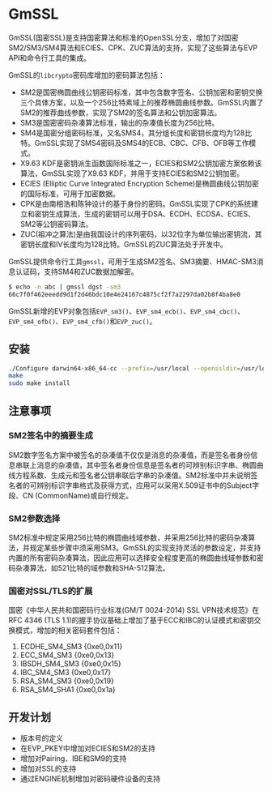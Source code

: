 # GmSSL

GmSSL(国密SSL)是支持国密算法和标准的OpenSSL分支，增加了对国密SM2/SM3/SM4算法和ECIES、CPK、ZUC算法的支持，实现了这些算法与EVP API和命令行工具的集成。

GmSSL的`libcrypto`密码库增加的密码算法包括：

- SM2是国密椭圆曲线公钥密码标准，其中包含数字签名、公钥加密和密钥交换三个具体方案，以及一个256比特素域上的推荐椭圆曲线参数。GmSSL内置了SM2的推荐曲线参数，实现了SM2的签名算法和公钥加密算法。
- SM3是国密密码杂凑算法标准，输出的杂凑值长度为256比特。
- SM4是国密分组密码标准，又名SMS4，其分组长度和密钥长度均为128比特。GmSSL实现了SMS4密码及SMS4的ECB、CBC、CFB、OFB等工作模式。
- X9.63 KDF是密钥派生函数国际标准之一，ECIES和SM2公钥加密方案依赖该算法，GmSSL实现了X9.63 KDF，并用于支持ECIES和SM2公钥加密。
- ECIES (Elliptic Curve Integrated Encryption Scheme)是椭圆曲线公钥加密的国际标准，可用于加密数据。
- CPK是由南相浩和陈钟设计的基于身份的密码。GmSSL实现了CPK的系统建立和密钥生成算法，生成的密钥可以用于DSA、ECDH、ECDSA、ECIES、SM2等公钥密码算法。
- ZUC(祖冲之算法)是由我国设计的序列密码，以32位字为单位输出密钥流，其密钥长度和IV长度均为128比特。GmSSL的ZUC算法处于开发中。

GmSSL提供命令行工具`gmssl`，可用于生成SM2签名、SM3摘要、HMAC-SM3消息认证码，支持SM4和ZUC数据加解密。

``` bash
$ echo -n abc | gmssl dgst -sm3
66c7f0f462eeedd9d1f2d46bdc10e4e24167c4875cf2f7a2297da02b8f4ba8e0
```

GmSSL新增的EVP对象包括`EVP_sm3()`、`EVP_sm4_ecb()`、`EVP_sm4_cbc()`、`EVP_sm4_ofb()`、`EVP_sm4_cfb()`和`EVP_zuc()`。

## 安装

``` bash
./Configure darwin64-x86_64-cc --prefix=/usr/local --openssldir=/usr/local/openssl
make
sudo make install
```



## 注意事项

### SM2签名中的摘要生成

SM2数字签名方案中被签名的杂凑值不仅仅是消息的杂凑值，而是签名者身份信息串联上消息的杂凑值，其中签名者身份信息是签名者的可辨别标识字串、椭圆曲线方程系数、生成元和签名者公钥串联后字串的杂凑值。SM2标准中并未说明签名者的可辨别标识字串格式及获得方式，应用可以采用X.509证书中的Subject字段、CN (CommonName)或自行规定。

### SM2参数选择

SM2标准中规定采用256比特的椭圆曲线域参数，并采用256比特的密码杂凑算法，并规定某些步骤中须采用SM3。GmSSL的实现支持灵活的参数设定，并支持内置的所有密码杂凑算法，因此应用可以选择安全程度更高的椭圆曲线域参数和密码杂凑算法，如521比特的域参数和SHA-512算法。

### 国密对SSL/TLS的扩展

国密《中华人民共和国密码行业标准(GM/T 0024-2014) SSL VPN技术规范》在RFC 4346 (TLS 1.1)的握手协议基础上增加了基于ECC和IBC的认证模式和密钥交换模式，增加的相关密码套件包括：

1. ECDHE_SM4_SM3  {0xe0,0x11}
2. ECC_SM4_SM3 {0xe0,0x13}
3. IBSDH_SM4_SM3 {0xe0,0x15}
4. IBC_SM4_SM3 {0xe0,0x17}
5. RSA_SM4_SM3 {0xe0,0x19}
6. RSA_SM4_SHA1 {0xe0,0x1a}

## 开发计划

- 版本号的定义
- 在EVP_PKEY中增加对ECIES和SM2的支持
- 增加对Pairing、IBE和SM9的支持
- 增加对SSL的支持
- 通过ENGINE机制增加对密码硬件设备的支持




